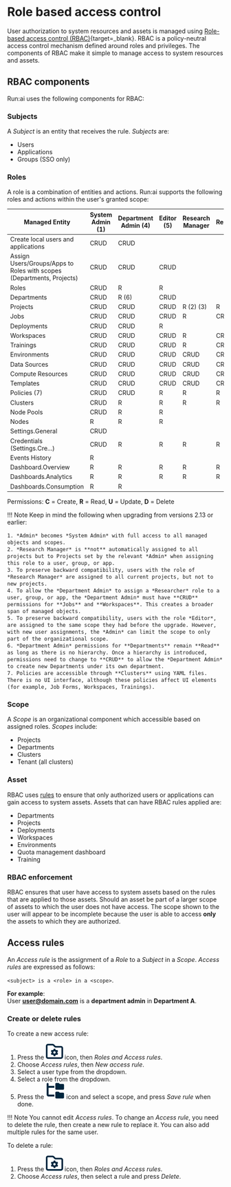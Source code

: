 # Role based access control

User authorization to system resources and assets is managed using [Role-based access control (RBAC)](https://en.wikipedia.org/wiki/Role-based_access_control){target=_blank}. RBAC is a policy-neutral access control mechanism defined around roles and privileges. The components of RBAC make it simple to manage access to system resources and assets.

## RBAC components

Run:ai uses the following components for RBAC:

### Subjects

A *Subject* is an entity that receives the rule. *Subjects* are:

* Users
* Applications
* Groups (SSO only)

### Roles

A role is a combination of entities and actions. Run:ai supports the following roles and actions within the user's granted scope:

| Managed Entity | System Admin (1) | Department Admin (4) | Editor (5) | Research Manager | Researcher | ML Eng. | Viewer | Researcher L1 | Researcher L2 | Environments Admin | Data Sources Admin | Compute Resources Admin | Templates Admin | Department Viewer |
|--|--|--|--|--|--|--|--|--|--|--|--|--|--|--|
| Create local users and applications | CRUD | CRUD |  |  |  |  |  |  |  |  |  |  |  |  |
| Assign Users/Groups/Apps to Roles with scopes (Departments, Projects) | CRUD | CRUD | CRUD |  |  |  |  |  |  |  |  |  |  |  |
| Roles | CRUD | R | R |  |  |  |  |  |  |  |  |  |  |  |
| Departments | CRUD | R (6) | CRUD |  |  | R | R |  |  | R | R | R | R | R |
| Projects | CRUD | CRUD | CRUD | R (2) (3) | R | R | R | R | CRUD | R | R | R | R | R |
| Jobs | CRUD | CRUD | CRUD | R | CRUD |  | R | CRUD | CRUD | R | R | R | R | R |
| Deployments | CRUD | CRUD | R |  |  | CRUD | R |  |  |  |  |  |  | R |
| Workspaces | CRUD | CRUD | CRUD | R | CRUD |  | R | CRUD | CRUD | R | R | R | R | R |
| Trainings | CRUD | CRUD | CRUD | R | CRUD |  | R | CRUD |  | R | R | R | R | R |
| Environments | CRUD | CRUD | CRUD | CRUD | CRUD |  | R | R | R | CRUD | R | R | R | R |
| Data Sources | CRUD | CRUD | CRUD | CRUD | CRUD |  | R | R | R | R | CRUD | R | R | R |
| Compute Resources | CRUD | CRUD | CRUD | CRUD | CRUD |  | R | R | R | R | R | CRUD | R | R |
| Templates | CRUD | CRUD | CRUD | CRUD | CRUD |  | R | R | R | R | R | R | CRUD | R |
| Policies (7) | CRUD | CRUD | R | R | R | R | R | R |  | R | R | R | R | R |
| Clusters | CRUD | R | R | R | R | R | R | R |  | R | R | R | R | R |
| Node Pools | CRUD | R | R |  |  | R | R |  |  |  |  |  |  |  |
| Nodes | R | R | R |  |  | R | R |  |  |  |  |  |  |  |
| Settings.General | CRUD |  |  |  |  |  |  |  |  |  |  |  |  |  |
| Credentials (Settings.Cre...) | CRUD | R | R | R | R | R | R | R |  |  | R |  |  |  |
| Events History | R |  |  |  |  |  |  |  |  |  |  |  |  |  |
| Dashboard.Overview | R | R | R | R | R | R | R | R |   | R | R | R | R | R |
| Dashboards.Analytics | R | R | R | R | R | R | R | R |   | R | R | R | R | R |
| Dashboards.Consumption | R | R |  |  |  |  |  | R |   |  |  |  |  |  |

Permissions:    **C** = Create, **R** = Read, **U** = Update, **D** = Delete

!!! Note
    Keep in mind the following when upgrading from versions 2.13 or earlier:

    1. *Admin* becomes *System Admin* with full access to all managed objects and scopes.
    2. *Research Manager* is **not** automatically assigned to all projects but to Projects set by the relevant *Admin* when assigning this role to a user, group, or app.
    3. To preserve backward compatibility, users with the role of *Research Manager* are assigned to all current projects, but not to new projects.
    4. To allow the *Department Admin* to assign a *Researcher* role to a user, group, or app, the *Department Admin* must have **CRUD** permissions for **Jobs** and **Workspaces**. This creates a broader span of managed objects.
    5. To preserve backward compatibility, users with the role *Editor*, are assigned to the same scope they had before the upgrade. However, with new user assignments, the *Admin* can limit the scope to only part of the organizational scope.
    6. *Department Admin* permissions for **Departments** remain **Read** as long as there is no hierarchy. Once a hierarchy is introduced, permissions need to change to **CRUD** to allow the *Department Admin* to create new Departments under its own department.
    7. Policies are accessible through **Clusters** using YAML files. There is no UI interface, although these policies affect UI elements (for example, Job Forms, Workspaces, Trainings).

### Scope

A *Scope* is an organizational component which accessible based on assigned roles. *Scopes* include:

* Projects
* Departments
* Clusters
* Tenant (all clusters)

### Asset

RBAC uses [rules](#access-rules) to ensure that only authorized users or applications can gain access to system assets. Assets that can have RBAC rules applied are:

* Departments
* Projects
* Deployments
* Workspaces
* Environments
* Quota management dashboard
* Training

### RBAC enforcement

RBAC ensures that user have access to system assets based on the rules that are applied to those assets. Should an asset be part of a larger scope of assets to which the user does not have access. The scope shown to the user will appear to be incomplete because the user is able to access **only** the assets to which they are authorized.

## Access rules

An *Access rule* is the assignment of a *Role* to a *Subject* in a *Scope*. *Access rules* are expressed as follows:

`<subject> is a <role> in a <scope>`.

**For example**:  
User **user@domain.com** is a **department admin** in **Department A**.

### Create or delete rules

To create a new access rule:

1. Press the ![Tools and Settings](../../admin-ui-setup/img/tools-and-settings.svg) icon, then *Roles and Access rules*.
2. Choose *Access rules*, then *New access rule*.
3. Select a user type from the dropdown.
4. Select a role from the dropdown.
5. Press the ![Scope](../../../images/scope-icon.svg) icon and select a scope, and press *Save rule* when done.

!!! Note
    You cannot edit *Access rules*. To change an *Access rule*, you need to delete the rule, then create a new rule to replace it. You can also add multiple rules for the same user.

To delete a rule:

1. Press the ![Tools and Settings](../../admin-ui-setup/img/tools-and-settings.svg) icon, then *Roles and Access rules*.
2. Choose *Access rules*, then select a rule and press *Delete*.
